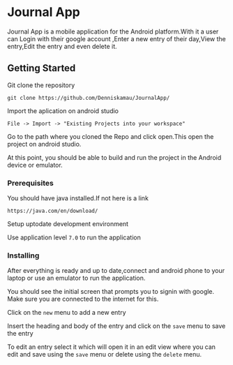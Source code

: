 # Journal App
Journal App is a mobile application for the Android platform.With it a user can Login with their google account ,Enter a new entry of their day,View the entry,Edit the entry and even delete it.

## Getting Started
Git clone the repository

`git clone https://github.com/Denniskamau/JournalApp/`

Import the aplication on android studio

 `File -> Import -> "Existing Projects into your workspace"`
 
Go to the path where you cloned the Repo and click open.This open the project on android studio.
  
At this point, you should be able to build and run the project in the Android device or emulator.

### Prerequisites

You should have java installed.If not here is a link

`https://java.com/en/download/`

Setup uptodate development environment

Use application level `7.0`  to run the application


### Installing

After everything is ready and up to date,connect and android phone to your laptop 
or use an emulator to run the application.

You should see the initial screen that prompts you to signin with google.
Make sure you are connected to the internet for this.

Click on the `new` menu to add a new entry

Insert the heading and body of the entry and click on the `save` menu to save the entry

To edit an entry select it which will open it in an edit view where you 
can edit and save using the `save` menu or delete using the `delete` menu.



